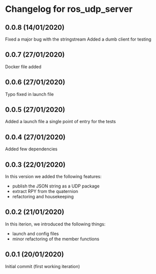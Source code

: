 # Changelog for ros_udp_server

## 0.0.8 (14/01/2020)
Fixed a major bug with the stringstream
Added a dumb client for testing

## 0.0.7 (27/01/2020)
Docker file added

## 0.0.6 (27/01/2020)
Typo fixed in launch file

## 0.0.5 (27/01/2020)
Added a launch file a single point of entry for the tests

## 0.0.4 (27/01/2020)
Added few dependencies

## 0.0.3 (22/01/2020)
In this version we added the following features:
- publish the JSON string as a UDP package
- extract RPY from the quaternion
- refactoring and housekeeping

## 0.0.2 (21/01/2020)
In this iterion, we introduced the following things:
- launch and config files
- minor refactoring of the member functions

## 0.0.1 (20/01/2020)
Initial commit (first working iteration)